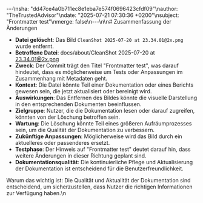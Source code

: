 ---\nsha: "dd47ce4a0b711ec8e1eba7e574f0696423cfdf09"\nauthor: "TheTrustedAdvisor"\ndate: "2025-07-21 07:30:36 +0200"\nsubject: "Frontmatter test"\nmerge: false\n---\n\n# Zusammenfassung der Änderungen

- **Datei gelöscht**: Das Bild `CleanShot 2025-07-20 at 23.34.01@2x.png` wurde entfernt.
- **Betroffene Datei**: docs/about/CleanShot 2025-07-20 at 23.34.01@2x.png
- **Zweck**: Der Commit trägt den Titel "Frontmatter test", was darauf hindeutet, dass es möglicherweise um Tests oder Anpassungen im Zusammenhang mit Metadaten geht.
- **Kontext**: Die Datei könnte Teil einer Dokumentation oder eines Berichts gewesen sein, die jetzt aktualisiert oder bereinigt wird.
- **Auswirkungen**: Das Entfernen des Bildes könnte die visuelle Darstellung in den entsprechenden Dokumenten beeinflussen.
- **Zielgruppe**: Nutzer, die die Dokumentation lesen oder darauf zugreifen, könnten von der Löschung betroffen sein.
- **Wartung**: Die Löschung könnte Teil eines größeren Aufräumprozesses sein, um die Qualität der Dokumentation zu verbessern.
- **Zukünftige Anpassungen**: Möglicherweise wird das Bild durch ein aktuelleres oder passenderes ersetzt.
- **Testphase**: Der Hinweis auf "Frontmatter test" deutet darauf hin, dass weitere Änderungen in dieser Richtung geplant sind.
- **Dokumentationsqualität**: Die kontinuierliche Pflege und Aktualisierung der Dokumentation ist entscheidend für die Benutzerfreundlichkeit.

Warum das wichtig ist: Die Qualität und Aktualität der Dokumentation sind entscheidend, um sicherzustellen, dass Nutzer die richtigen Informationen zur Verfügung haben.\n